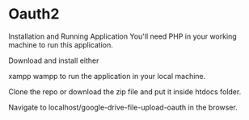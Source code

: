 # Oauth2

Installation and Running Application
You'll need PHP in your working machine to run this application.

Download and install either

xampp
wampp
to run the application in your local machine.

Clone the repo or download the zip file and put it inside htdocs folder.

Navigate to localhost/google-drive-file-upload-oauth in the browser.
